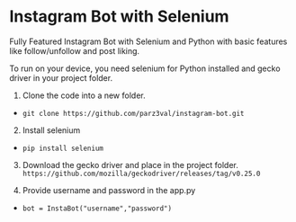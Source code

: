# Instagram Bot with Selenium

Fully Featured Instagram Bot with Selenium and Python with basic features like follow/unfollow and post liking.

To run on your device, you need selenium for Python installed and gecko driver in your project folder.

1. Clone the code into a new folder.
- ```git clone https://github.com/parz3val/instagram-bot.git```

2. Install selenium
- ```pip install selenium```

3. Download the gecko driver and place in the project folder.
```https://github.com/mozilla/geckodriver/releases/tag/v0.25.0```

4. Provide username and password in the app.py
- ```bot = InstaBot("username","password")```


